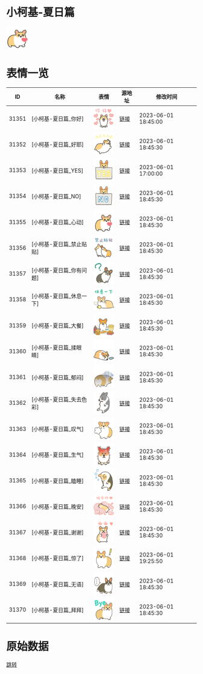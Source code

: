 # 小柯基-夏日篇

<img src="./cover.png" height="60" alt="cover" />

# 表情一览

|ID|名称|表情|源地址|修改时间|
|----|----|----|----|----|
|31351|[小柯基-夏日篇_你好]|<img src="./pic/031351_%5B小柯基-夏日篇_你好%5D.png" height="60" alt="你好"/>|[链接](https://i0.hdslb.com/bfs/garb/451a727afcd2fe7447e8e631f3cf69986a212936.png)|2023-06-01 18:45:00|
|31352|[小柯基-夏日篇_好耶]|<img src="./pic/031352_%5B小柯基-夏日篇_好耶%5D.png" height="60" alt="好耶"/>|[链接](https://i0.hdslb.com/bfs/garb/a37294b6bce686c49a260261db715c6160016c1f.png)|2023-06-01 18:45:30|
|31353|[小柯基-夏日篇_YES]|<img src="./pic/031353_%5B小柯基-夏日篇_YES%5D.png" height="60" alt="YES"/>|[链接](https://i0.hdslb.com/bfs/garb/8fc225358dca750a9d2c9282b386f494f783bf47.png)|2023-06-01 17:00:00|
|31354|[小柯基-夏日篇_NO]|<img src="./pic/031354_%5B小柯基-夏日篇_NO%5D.png" height="60" alt="NO"/>|[链接](https://i0.hdslb.com/bfs/garb/62890375f24b9a3fa4e49d1fe98af04678352cdf.png)|2023-06-01 18:45:30|
|31355|[小柯基-夏日篇_心动]|<img src="./pic/031355_%5B小柯基-夏日篇_心动%5D.png" height="60" alt="心动"/>|[链接](https://i0.hdslb.com/bfs/garb/1f974f01bfe665dc5838d6acbdb18e70db0799ad.png)|2023-06-01 18:45:30|
|31356|[小柯基-夏日篇_禁止贴贴]|<img src="./pic/031356_%5B小柯基-夏日篇_禁止贴贴%5D.png" height="60" alt="禁止贴贴"/>|[链接](https://i0.hdslb.com/bfs/garb/a960194051f030b7d0a513ef8ea4a898542fd049.png)|2023-06-01 18:45:30|
|31357|[小柯基-夏日篇_你有问题]|<img src="./pic/031357_%5B小柯基-夏日篇_你有问题%5D.png" height="60" alt="你有问题"/>|[链接](https://i0.hdslb.com/bfs/garb/20b7b1078bb3b26279594cdb62f9340cc38cc14e.png)|2023-06-01 18:45:30|
|31358|[小柯基-夏日篇_休息一下]|<img src="./pic/031358_%5B小柯基-夏日篇_休息一下%5D.png" height="60" alt="休息一下"/>|[链接](https://i0.hdslb.com/bfs/garb/600a4ffe8877935017ae117f009323f930a45022.png)|2023-06-01 18:45:30|
|31359|[小柯基-夏日篇_大餐]|<img src="./pic/031359_%5B小柯基-夏日篇_大餐%5D.png" height="60" alt="大餐"/>|[链接](https://i0.hdslb.com/bfs/garb/867867bf3bfec15a39c1e32badf7b8983a72bb6b.png)|2023-06-01 18:45:30|
|31360|[小柯基-夏日篇_揉眼睛]|<img src="./pic/031360_%5B小柯基-夏日篇_揉眼睛%5D.png" height="60" alt="揉眼睛"/>|[链接](https://i0.hdslb.com/bfs/garb/af5fb2f19e23058d1379698cdfc6a591913569ab.png)|2023-06-01 18:45:30|
|31361|[小柯基-夏日篇_郁闷]|<img src="./pic/031361_%5B小柯基-夏日篇_郁闷%5D.png" height="60" alt="郁闷"/>|[链接](https://i0.hdslb.com/bfs/garb/03c2165bf049318f7ce0fb8a559780a6c963dcc1.png)|2023-06-01 18:45:30|
|31362|[小柯基-夏日篇_失去色彩]|<img src="./pic/031362_%5B小柯基-夏日篇_失去色彩%5D.png" height="60" alt="失去色彩"/>|[链接](https://i0.hdslb.com/bfs/garb/ffc239c72098cf1243da9a18d1b5c5759fd8e37b.png)|2023-06-01 18:45:30|
|31363|[小柯基-夏日篇_叹气]|<img src="./pic/031363_%5B小柯基-夏日篇_叹气%5D.png" height="60" alt="叹气"/>|[链接](https://i0.hdslb.com/bfs/garb/25a844fb77f7d7e6aaa859068e8435852fa17e26.png)|2023-06-01 18:45:30|
|31364|[小柯基-夏日篇_生气]|<img src="./pic/031364_%5B小柯基-夏日篇_生气%5D.png" height="60" alt="生气"/>|[链接](https://i0.hdslb.com/bfs/garb/d381d2caa1df585c9e127b24ea4860340af54e1e.png)|2023-06-01 18:45:30|
|31365|[小柯基-夏日篇_瞌睡]|<img src="./pic/031365_%5B小柯基-夏日篇_瞌睡%5D.png" height="60" alt="瞌睡"/>|[链接](https://i0.hdslb.com/bfs/garb/17a67aff32d75a3b26f6fa842fbe6d1ea96a853c.png)|2023-06-01 18:45:30|
|31366|[小柯基-夏日篇_晚安]|<img src="./pic/031366_%5B小柯基-夏日篇_晚安%5D.png" height="60" alt="晚安"/>|[链接](https://i0.hdslb.com/bfs/garb/e5592d1ecf73ae0f96b6e786ac3a3ababac1f04f.png)|2023-06-01 18:45:30|
|31367|[小柯基-夏日篇_谢谢]|<img src="./pic/031367_%5B小柯基-夏日篇_谢谢%5D.png" height="60" alt="谢谢"/>|[链接](https://i0.hdslb.com/bfs/garb/5e1ed3bf576bd8e94807458ddd1c27709fa2269a.png)|2023-06-01 18:45:30|
|31368|[小柯基-夏日篇_惊了]|<img src="./pic/031368_%5B小柯基-夏日篇_惊了%5D.png" height="60" alt="惊了"/>|[链接](https://i0.hdslb.com/bfs/garb/fb1c8b1c8b60b493d45dd716f2854c98d6c84a6e.png)|2023-06-01 19:25:50|
|31369|[小柯基-夏日篇_无语]|<img src="./pic/031369_%5B小柯基-夏日篇_无语%5D.png" height="60" alt="无语"/>|[链接](https://i0.hdslb.com/bfs/garb/1936ac38b2f13b11f0e8095b903742aab7353e01.png)|2023-06-01 18:45:30|
|31370|[小柯基-夏日篇_拜拜]|<img src="./pic/031370_%5B小柯基-夏日篇_拜拜%5D.png" height="60" alt="拜拜"/>|[链接](https://i0.hdslb.com/bfs/garb/e24acfd92a666b2bb8eb95e9e71e7ec153922022.png)|2023-06-01 18:45:30|

# 原始数据

[跳转](./raw.json)

